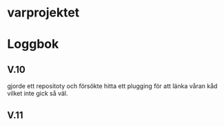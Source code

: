 # varprojektet
# Loggbok
## V.10
gjorde ett repositoty och försökte hitta ett plugging för att länka våran kåd vilket inte gick så väl.
## V.11
